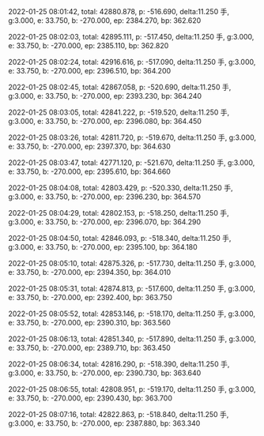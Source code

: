 2022-01-25 08:01:42, total: 42880.878, p: -516.690, delta:11.250 手, g:3.000, e: 33.750, b: -270.000, ep: 2384.270, bp: 362.620

2022-01-25 08:02:03, total: 42895.111, p: -517.450, delta:11.250 手, g:3.000, e: 33.750, b: -270.000, ep: 2385.110, bp: 362.820

2022-01-25 08:02:24, total: 42916.616, p: -517.090, delta:11.250 手, g:3.000, e: 33.750, b: -270.000, ep: 2396.510, bp: 364.200

2022-01-25 08:02:45, total: 42867.058, p: -520.690, delta:11.250 手, g:3.000, e: 33.750, b: -270.000, ep: 2393.230, bp: 364.240

2022-01-25 08:03:05, total: 42841.222, p: -519.520, delta:11.250 手, g:3.000, e: 33.750, b: -270.000, ep: 2396.080, bp: 364.450

2022-01-25 08:03:26, total: 42811.720, p: -519.670, delta:11.250 手, g:3.000, e: 33.750, b: -270.000, ep: 2397.370, bp: 364.630

2022-01-25 08:03:47, total: 42771.120, p: -521.670, delta:11.250 手, g:3.000, e: 33.750, b: -270.000, ep: 2395.610, bp: 364.660

2022-01-25 08:04:08, total: 42803.429, p: -520.330, delta:11.250 手, g:3.000, e: 33.750, b: -270.000, ep: 2396.230, bp: 364.570

2022-01-25 08:04:29, total: 42802.153, p: -518.250, delta:11.250 手, g:3.000, e: 33.750, b: -270.000, ep: 2396.070, bp: 364.290

2022-01-25 08:04:50, total: 42846.093, p: -518.340, delta:11.250 手, g:3.000, e: 33.750, b: -270.000, ep: 2395.100, bp: 364.180

2022-01-25 08:05:10, total: 42875.326, p: -517.730, delta:11.250 手, g:3.000, e: 33.750, b: -270.000, ep: 2394.350, bp: 364.010

2022-01-25 08:05:31, total: 42874.813, p: -517.600, delta:11.250 手, g:3.000, e: 33.750, b: -270.000, ep: 2392.400, bp: 363.750

2022-01-25 08:05:52, total: 42853.146, p: -518.170, delta:11.250 手, g:3.000, e: 33.750, b: -270.000, ep: 2390.310, bp: 363.560

2022-01-25 08:06:13, total: 42851.340, p: -517.890, delta:11.250 手, g:3.000, e: 33.750, b: -270.000, ep: 2389.710, bp: 363.450

2022-01-25 08:06:34, total: 42816.290, p: -518.390, delta:11.250 手, g:3.000, e: 33.750, b: -270.000, ep: 2390.730, bp: 363.640

2022-01-25 08:06:55, total: 42808.951, p: -519.170, delta:11.250 手, g:3.000, e: 33.750, b: -270.000, ep: 2390.430, bp: 363.700

2022-01-25 08:07:16, total: 42822.863, p: -518.840, delta:11.250 手, g:3.000, e: 33.750, b: -270.000, ep: 2387.880, bp: 363.340